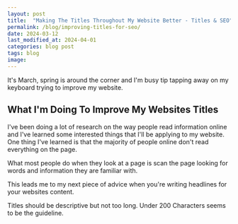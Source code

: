 ```yaml
---
layout: post
title:  "Making The Titles Throughout My Website Better - Titles & SEO"
permalink: /blog/improving-titles-for-seo/
date: 2024-03-12
last_modified_at: 2024-04-01
categories: blog post
tags: blog
image: 
---
```

It's March, spring is around the corner and I'm busy tip tapping away on my keyboard trying to improve my website.

## What I'm Doing To Improve My Websites Titles
I've been doing a lot of research on the way people read information online and I've learned some interested things that I'll be applying to my website. One thing I've learned is that the majority of people online don't read everything on the page. 

What most people do when they look at a page is scan the page looking for words and information they are familiar with.

This leads me to my next piece of advice when you're writing headlines for your websites content.

Titles should be descriptive but not too long. Under 200 Characters seems to be the guideline.